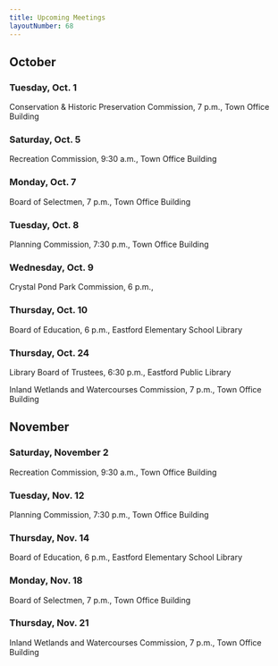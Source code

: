 ```yaml
---
title: Upcoming Meetings
layoutNumber: 68
---
```

## October 

### Tuesday, Oct. 1

Conservation & Historic Preservation Commission, 7 p.m., Town Office
Building

### Saturday, Oct. 5

Recreation Commission, 9:30 a.m., Town Office Building

### Monday, Oct. 7

Board of Selectmen, 7 p.m., Town Office Building

### Tuesday, Oct. 8

Planning Commission, 7:30 p.m., Town Office Building

### Wednesday, Oct. 9

Crystal Pond Park Commission, 6 p.m.,

### Thursday, Oct. 10

Board of Education, 6 p.m., Eastford Elementary School Library

### Thursday, Oct. 24

Library Board of Trustees, 6:30 p.m., Eastford Public Library

Inland Wetlands and Watercourses Commission, 7 p.m., Town Office
Building

## November

### Saturday, November 2

Recreation Commission, 9:30 a.m., Town Office Building

### Tuesday, Nov. 12

Planning Commission, 7:30 p.m., Town Office Building

### Thursday, Nov. 14

Board of Education, 6 p.m., Eastford Elementary School Library

### Monday, Nov. 18

Board of Selectmen, 7 p.m., Town Office Building

### Thursday, Nov. 21

Inland Wetlands and Watercourses Commission, 7 p.m., Town Office
Building